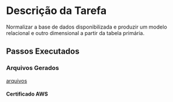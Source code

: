 # Descrição da Tarefa
Normalizar a base de dados disponibilizada e produzir um modelo relacional e outro dimensional a partir da tabela primária.

## Passos Executados



### Arquivos Gerados
[arquivos](https://github.com/grazysb/Programa_de_Bolsas_Compass-UOL/blob/8d3d491425112f1aa895bbd8d7334c1caf59bbdd/README_s1.md#L23)


#### Certificado AWS